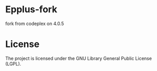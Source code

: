 # Epplus-fork
fork from codeplex on 4.0.5


# License

The project is licensed under the GNU Library General Public License (LGPL).
